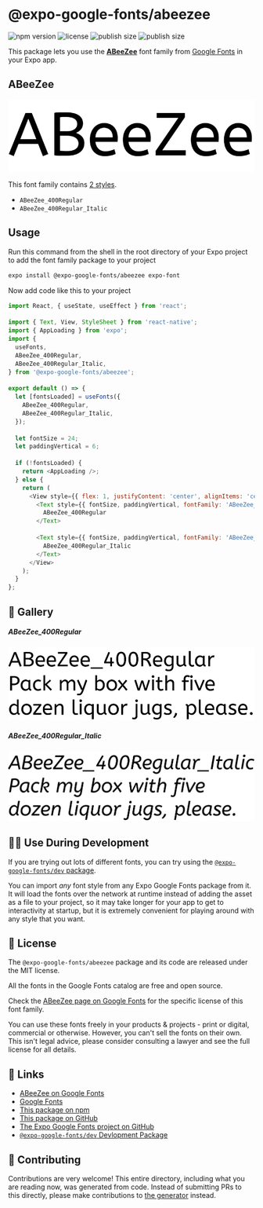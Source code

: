 # @expo-google-fonts/abeezee

![npm version](https://flat.badgen.net/npm/v/@expo-google-fonts/abeezee)
![license](https://flat.badgen.net/github/license/expo/google-fonts)
![publish size](https://flat.badgen.net/packagephobia/install/@expo-google-fonts/abeezee)
![publish size](https://flat.badgen.net/packagephobia/publish/@expo-google-fonts/abeezee)

This package lets you use the [**ABeeZee**](https://fonts.google.com/specimen/ABeeZee) font family from [Google Fonts](https://fonts.google.com/) in your Expo app.

## ABeeZee

![ABeeZee](./font-family.png)

This font family contains [2 styles](#-gallery).

- `ABeeZee_400Regular`
- `ABeeZee_400Regular_Italic`

## Usage

Run this command from the shell in the root directory of your Expo project to add the font family package to your project
```sh
expo install @expo-google-fonts/abeezee expo-font
```

Now add code like this to your project
```js
import React, { useState, useEffect } from 'react';

import { Text, View, StyleSheet } from 'react-native';
import { AppLoading } from 'expo';
import {
  useFonts,
  ABeeZee_400Regular,
  ABeeZee_400Regular_Italic,
} from '@expo-google-fonts/abeezee';

export default () => {
  let [fontsLoaded] = useFonts({
    ABeeZee_400Regular,
    ABeeZee_400Regular_Italic,
  });

  let fontSize = 24;
  let paddingVertical = 6;

  if (!fontsLoaded) {
    return <AppLoading />;
  } else {
    return (
      <View style={{ flex: 1, justifyContent: 'center', alignItems: 'center' }}>
        <Text style={{ fontSize, paddingVertical, fontFamily: 'ABeeZee_400Regular' }}>
          ABeeZee_400Regular
        </Text>

        <Text style={{ fontSize, paddingVertical, fontFamily: 'ABeeZee_400Regular_Italic' }}>
          ABeeZee_400Regular_Italic
        </Text>
      </View>
    );
  }
};

```

## 🔡 Gallery

##### ABeeZee_400Regular
![ABeeZee_400Regular](./ABeeZee_400Regular.ttf.png)

##### ABeeZee_400Regular_Italic
![ABeeZee_400Regular_Italic](./ABeeZee_400Regular_Italic.ttf.png)


## 👩‍💻 Use During Development

If you are trying out lots of different fonts, you can try using the [`@expo-google-fonts/dev` package](https://github.com/expo/google-fonts/tree/master/font-packages/dev#readme).

You can import *any* font style from any Expo Google Fonts package from it. It will load the fonts
over the network at runtime instead of adding the asset as a file to your project, so it may take longer
for your app to get to interactivity at startup, but it is extremely convenient
for playing around with any style that you want.

## 📖 License

The `@expo-google-fonts/abeezee` package and its code are released under the MIT license.

All the fonts in the Google Fonts catalog are free and open source.

Check the [ABeeZee page on Google Fonts](https://fonts.google.com/specimen/ABeeZee) for the specific license of this font family.

You can use these fonts freely in your products & projects - print or digital, commercial or otherwise. However, you can't sell the fonts on their own. This isn't legal advice, please consider consulting a lawyer and see the full license for all details.

## 🔗 Links

- [ABeeZee on Google Fonts](https://fonts.google.com/specimen/ABeeZee)
- [Google Fonts](https://fonts.google.com/)
- [This package on npm](https://www.npmjs.com/package/@expo-google-fonts/abeezee)
- [This package on GitHub](https://github.com/expo/google-fonts/tree/master/font-packages/abeezee)
- [The Expo Google Fonts project on GitHub](https://github.com/expo/google-fonts)
- [`@expo-google-fonts/dev` Devlopment Package](https://github.com/expo/google-fonts/tree/master/font-packages/dev)

## 🤝 Contributing

Contributions are very welcome! This entire directory, including what you are reading now, was generated from code. Instead of submitting PRs to this directly, please make contributions to [the generator](https://github.com/expo/google-fonts/tree/master/packages/generator) instead.
